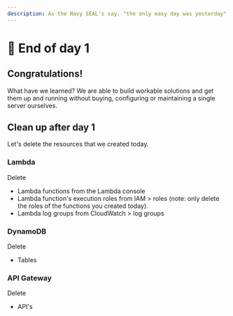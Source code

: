 ```yaml
---
description: As the Navy SEAL's say, "the only easy day was yesterday".
---
```


# 🍹 End of day 1

## Congratulations!&#x20;

What have we learned? We are able to build workable solutions and get them up and running without buying, configuring or maintaining a single server ourselves.&#x20;

## Clean up after day 1

Let's delete the resources that we created today.&#x20;

### Lambda

Delete

* Lambda functions from the Lambda console
* Lambda function's execution roles from IAM > roles (note: only delete the roles of the functions you created today).&#x20;
* Lambda log groups from CloudWatch > log groups

### DynamoDB

Delete

* Tables&#x20;

### API Gateway&#x20;

Delete&#x20;

* API's
